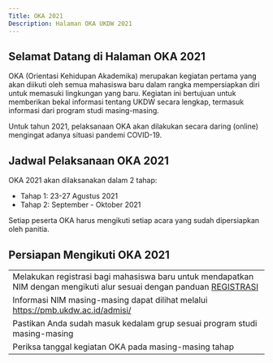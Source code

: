 ```yaml
---
Title: OKA 2021
Description: Halaman OKA UKDW 2021
---
```


## Selamat Datang di Halaman OKA 2021

OKA (Orientasi Kehidupan Akademika) merupakan kegiatan pertama yang akan diikuti oleh semua mahasiswa baru dalam rangka mempersiapkan diri untuk memasuki lingkungan yang baru.
Kegiatan ini bertujuan untuk memberikan bekal informasi tentang UKDW secara lengkap, termasuk informasi dari program studi masing-masing.

Untuk tahun 2021, pelaksanaan OKA akan dilakukan secara daring (online) mengingat adanya situasi pandemi COVID-19.

## Jadwal Pelaksanaan OKA 2021

OKA 2021 akan dilaksanakan dalam  2 tahap:
* Tahap 1: 23-27 Agustus 2021
* Tahap 2: September - Oktober 2021

Setiap peserta OKA harus mengikuti setiap acara yang sudah dipersiapkan oleh panitia.

## Persiapan Mengikuti OKA 2021

<table style="width: 100%;">
    <tbody>
        <tr>
            <td>Melakukan registrasi bagi mahasiswa baru untuk mendapatkan NIM dengan mengikuti alur sesuai dengan panduan <a href="assets/document/panduan-registrasi-maba.pdf">REGISTRASI</a></td>
        </tr>
        <tr>
            <td>Informasi NIM masing-masing dapat dilihat melalui <a href="https://pmb.ukdw.ac.id/admisi/">https://pmb.ukdw.ac.id/admisi/</a></td>
        </tr>
        <tr>
            <td>Pastikan Anda sudah masuk kedalam grup sesuai program studi masing-masing</td>
        </tr>
        <tr>
            <td>Periksa tanggal kegiatan OKA pada masing-masing tahap</td>
        </tr>
    </tbody>
</table>
